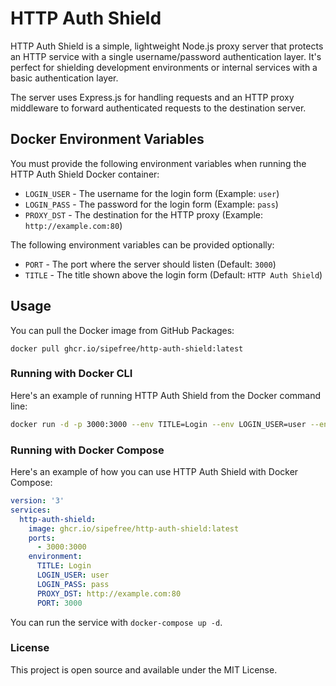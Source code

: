 # HTTP Auth Shield

HTTP Auth Shield is a simple, lightweight Node.js proxy server that protects an HTTP service with a single username/password authentication layer. It's perfect for shielding development environments or internal services with a basic authentication layer.

The server uses Express.js for handling requests and an HTTP proxy middleware to forward authenticated requests to the destination server.

## Docker Environment Variables

You must provide the following environment variables when running the HTTP Auth Shield Docker container:

- `LOGIN_USER` - The username for the login form (Example: `user`)
- `LOGIN_PASS` - The password for the login form (Example: `pass`)
- `PROXY_DST` - The destination for the HTTP proxy (Example: `http://example.com:80`)

The following environment variables can be provided optionally:
- `PORT` - The port where the server should listen (Default: `3000`)
- `TITLE` - The title shown above the login form (Default: `HTTP Auth Shield`)

## Usage

You can pull the Docker image from GitHub Packages:

```
docker pull ghcr.io/sipefree/http-auth-shield:latest
```


### Running with Docker CLI

Here's an example of running HTTP Auth Shield from the Docker command line:

```bash
docker run -d -p 3000:3000 --env TITLE=Login --env LOGIN_USER=user --env LOGIN_PASS=pass --env PROXY_DST=http://example.com:80 --env PORT=3000 --name http-auth-shield ghcr.io/sipefree/http-auth-shield:latest
```

### Running with Docker Compose

Here's an example of how you can use HTTP Auth Shield with Docker Compose:

```yml
version: '3'
services:
  http-auth-shield:
    image: ghcr.io/sipefree/http-auth-shield:latest
    ports:
      - 3000:3000
    environment:
      TITLE: Login
      LOGIN_USER: user
      LOGIN_PASS: pass
      PROXY_DST: http://example.com:80
      PORT: 3000
```

You can run the service with `docker-compose up -d`.

### License

This project is open source and available under the MIT License.